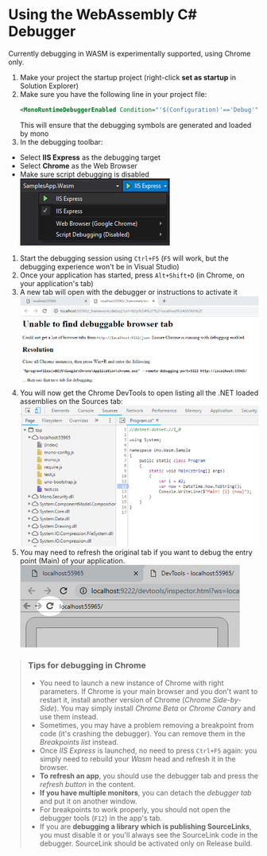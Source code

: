 # Using the WebAssembly C# Debugger

Currently debugging in WASM is experimentally supported, using Chrome only.

1. Make your project the startup project (right-click **set as startup** in Solution Explorer)
1. Make sure you have the following line in your project file:
   ```xml
   <MonoRuntimeDebuggerEnabled Condition="'$(Configuration)'=='Debug'">true</MonoRuntimeDebuggerEnabled>
   ```
   This will ensure that the debugging symbols are generated and loaded by mono
1. In the debugging toolbar:
* Select **IIS Express** as the debugging target
* Select **Chrome** as the Web Browser
* Make sure script debugging is disabled<br/>
  ![iis express settings](Assets/quick-start/wasm-debugging-iis-express.png)
1. Start the debugging session using `Ctrl+F5` (`F5` will work, but the debugging experience won't be in Visual Studio)
1. Once your application has started, press `Alt+Shift+D` (in Chrome, on your application's tab)
1. A new tab will open with the debugger or instructions to activate it
![](Assets/quick-start/wasm-debugger-step-01.png)
1. You will now get the Chrome DevTools to open listing all the .NET loaded assemblies on the Sources tab:<br/>
![](Assets/quick-start/wasm-debugger-step-02.png)
1. You may need to refresh the original tab if you want to debug the entry point (Main) of your application.<br/>
![](Assets/quick-start/wasm-debugger-step-03.png)

> ### Tips for debugging in Chrome
> * You need to launch a new instance of Chrome with right parameters. If Chrome is your main browser
> and you don't want to restart it, install another version of Chrome (_Chrome Side-by-Side_).
> You may simply install _Chrome Beta_ or _Chrome Canary_ and use them instead.
> * Sometimes, you may have a problem removing a breakpoint from code (it's crashing the debugger).
> You can remove them in the _Breakpoints list_ instead.
> * Once _IIS Express_ is launched, no need to press `Ctrl+F5` again: you simply need to rebuild your
> _Wasm_ head and refresh it in the browser.
> * **To refresh an app**, you should use the debugger tab and press the _refresh button_ in the content.
> * **If you have multiple monitors**, you can detach the _debugger tab_ and put it on another window.
> * For breakpoints to work properly, you should not open the debugger tools (`F12`) in the app's tab.
> * If you are **debugging a library which is publishing SourceLinks**, you must disable it or you'll
> always see the SourceLink code in the debugger. SourceLink should be activated only on Release build.
